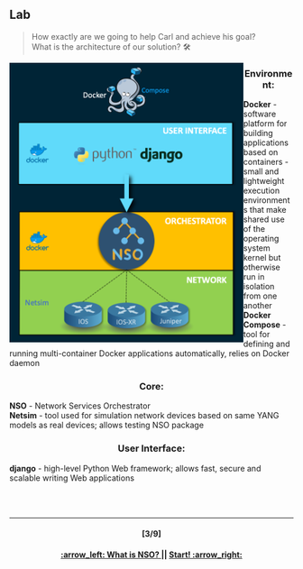 ## Lab
> How exactly are we going to help Carl and achieve his goal?  
> What is the architecture of our solution? :hammer_and_wrench:

<p align="center">
<img align="left" width=415 src="/readme/lab.png"></img>
<h3 align="center">Environment:</h3>
<b>Docker</b> - software platform for building applications based on containers - small and lightweight execution environments that make shared use of the operating system kernel but otherwise run in isolation from one another
</br>
<b>Docker Compose</b> - tool for defining and running multi-container Docker applications automatically, relies on Docker daemon
<h3 align="center">Core:</h3>
<b>NSO</b> - Network Services Orchestrator
</br>
<b>Netsim</b> - tool used for simulation network devices based on same YANG models as real devices; allows testing NSO package
<h3 align="center">User Interface:</h3>
<b>django</b> - high-level Python Web framework; allows fast, secure and scalable writing Web applications
</p>  

<br>
<br>

---
<h4 align="center">[3/9]</h4>
<h4 align="center"> <a href="/readme/1.md"> :arrow_left: What is NSO? </a> || <a href="/readme/3.md"> Start! :arrow_right: </a> </h4>
